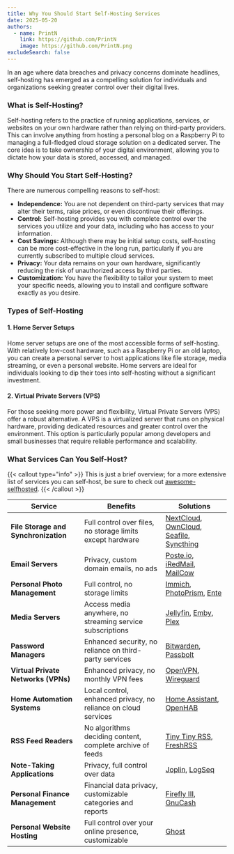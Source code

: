 ```yaml
---
title: Why You Should Start Self-Hosting Services
date: 2025-05-20
authors:
  - name: PrintN
    link: https://github.com/PrintN
    image: https://github.com/PrintN.png
excludeSearch: false
---
```

In an age where data breaches and privacy concerns dominate headlines, self-hosting has emerged as a compelling solution for individuals and organizations seeking greater control over their digital lives.

### What is Self-Hosting?
Self-hosting refers to the practice of running applications, services, or websites on your own hardware rather than relying on third-party providers. This can involve anything from hosting a personal blog on a Raspberry Pi to managing a full-fledged cloud storage solution on a dedicated server. The core idea is to take ownership of your digital environment, allowing you to dictate how your data is stored, accessed, and managed.

### Why Should You Start Self-Hosting?
There are numerous compelling reasons to self-host:
- **Independence:** You are not dependent on third-party services that may alter their terms, raise prices, or even discontinue their offerings.
- **Control:** Self-hosting provides you with complete control over the services you utilize and your data, including who has access to your information.
- **Cost Savings:** Although there may be initial setup costs, self-hosting can be more cost-effective in the long run, particularly if you are currently subscribed to multiple cloud services.
- **Privacy:** Your data remains on your own hardware, significantly reducing the risk of unauthorized access by third parties.
- **Customization:** You have the flexibility to tailor your system to meet your specific needs, allowing you to install and configure software exactly as you desire.

### Types of Self-Hosting
#### 1. Home Server Setups
Home server setups are one of the most accessible forms of self-hosting. With relatively low-cost hardware, such as a Raspberry Pi or an old laptop, you can create a personal server to host applications like file storage, media streaming, or even a personal website. Home servers are ideal for individuals looking to dip their toes into self-hosting without a significant investment.

#### 2. Virtual Private Servers (VPS)
For those seeking more power and flexibility, Virtual Private Servers (VPS) offer a robust alternative. A VPS is a virtualized server that runs on physical hardware, providing dedicated resources and greater control over the environment. This option is particularly popular among developers and small businesses that require reliable performance and scalability.

### What Services Can You Self-Host?
{{< callout type="info" >}}
  This is just a brief overview; for a more extensive list of services you can self-host, be sure to check out [awesome-selfhosted](https://awesome-selfhosted.net/).
{{< /callout >}}

| **Service**                     | **Benefits**                                           | **Solutions**                          |
|---------------------------------|-------------------------------------------------------|-----------------------------------------------|
| **File Storage and Synchronization** | Full control over files, no storage limits except hardware | [NextCloud](https://nextcloud.com/), [OwnCloud](https://owncloud.com/), [Seafile](https://www.seafile.com/), [Syncthing](https://syncthing.net/) |
| **Email Servers**                | Privacy, custom domain emails, no ads                 | [Poste.io](https://poste.io/), [iRedMail](https://www.iredmail.org/), [MailCow](https://mailcow.email/)          |
| **Personal Photo Management**   | Full control, no storage limits                        | [Immich](https://immich.app/), [PhotoPrism](https://photoprism.app/), [Ente](https://github.com/SwissDataScienceCenter/ente)             |
| **Media Servers**                | Access media anywhere, no streaming service subscriptions | [Jellyfin](https://jellyfin.org/), [Emby](https://emby.media/), [Plex](https://www.plex.tv/)                 |
| **Password Managers**            | Enhanced security, no reliance on third-party services | [Bitwarden](https://bitwarden.com/), [Passbolt](https://www.passbolt.com/)                  |
| **Virtual Private Networks (VPNs)** | Enhanced privacy, no monthly VPN fees                  | [OpenVPN](https://openvpn.net/), [Wireguard](https://www.wireguard.com/)                   |
| **Home Automation Systems**     | Local control, enhanced privacy, no reliance on cloud services | [Home Assistant](https://www.home-assistant.io/), [OpenHAB](https://www.openhab.org/)              |
| **RSS Feed Readers**             | No algorithms deciding content, complete archive of feeds | [Tiny Tiny RSS](https://tt-rss.org/), [FreshRSS](https://freshrss.org/)              |
| **Note-Taking Applications**    | Privacy, full control over data                        | [Joplin](https://joplinapp.org/), [LogSeq](https://logseq.com/)                      |
| **Personal Finance Management** | Financial data privacy, customizable categories and reports | [Firefly III](https://firefly-iii.org/), [GnuCash](https://www.gnucash.org/)                 |
| **Personal Website Hosting**    | Full control over your online presence, customizable | [Ghost](https://ghost.org/)                    |